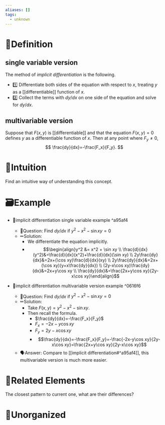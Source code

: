 ```yaml
---
aliases: []
tags:
  - unknown
---
```



# 📝Definition
## single variable version
The method of *implicit differentiation* is the following.
- 1️⃣ Differentiate both sides of the equation with respect to $x$, treating $y$ as a [[differentiable]] function of $x$.
- 2️⃣ Collect the terms with $dy/dx$ on one side of the equation and solve for $dy/dx$.

## multivariable version
Suppose that $F(x, y)$ is [[differentiable]] and that the equation $F(x, y) = 0$ defines $y$ as a differentiable function of $x$. Then at any point where $F_y \neq 0$,
$$
\frac{dy}{dx}=-\frac{F_x}{F_y}.
$$



# 🧠Intuition
Find an intuitive way of understanding this concept.

# 🗃Example
- 📁implicit differentiation single variable example ^a95af4
	- 💬Question: Find $dy/dx$ if $y^2 - x^2 - \sin xy= 0$
	- ✏Solution:
		- We differentiate the equation implicitly.
		- $$\begin{align}y^2 &= x^2 + \sin xy \\ \frac{d}{dx}(y^2)&=\frac{d}{dx}(x^2)+\frac{d}{dx}(\sin xy) \\ 2y\frac{dy}{dx}&=2x+(\cos xy)\frac{d}{dx}(xy) \\ 2y\frac{dy}{dx}&=2x+(\cos xy)(y+x\frac{dy}{dx}) \\ (2y-x\cos xy)\frac{dy}{dx}&=2x+y\cos xy \\ \frac{dy}{dx}&=\frac{2x+y\cos xy}{2y-x\cos xy}\end{align}$$


- 📁implicit differentiation multivariable version example ^0616f6
	- 💬Question: Find $dy/dx$ if $y^2 - x^2 - \sin xy= 0$
	- ✏Solution: 
		- Take $F(x,y)=y^2 - x^2 - \sin xy$.
		- Then recall the formula.
			- $\frac{dy}{dx}=-\frac{F_x}{F_y}$
			- $F_x = -2x-y\cos xy$
			- $F_y = 2y-x\cos xy$
			- $$\frac{dy}{dx}=-\frac{F_x}{F_y}=-\frac{-2x-y\cos xy}{2y-x\cos xy}=\frac{2x+y\cos xy}{2y-x\cos xy}$$
	- 🗣Answer: Compare to [[implicit differentiation#^a95af4]], this multivariable version is much more easier.


# 🌱Related Elements
The closest pattern to current one, what are their differences?


# 🍂Unorganized